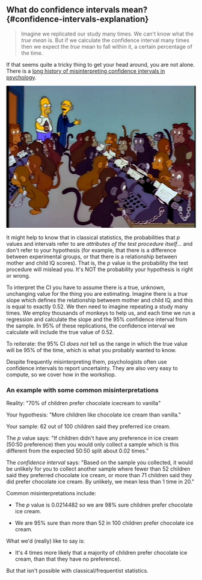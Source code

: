## What do confidence intervals mean? {#confidence-intervals-explanation}



> Imagine we replicated our study many times. We can't know what the *true mean* is. But if we calculate the confidence interval many times then we expect the *true* mean to fall within it, a certain percentage of the time.

If that seems quite a tricky thing to get your head around, you are not alone. There is a [long history of misinterpreting confidence intervals in psychology](http://www.ejwagenmakers.com/inpress/HoekstraEtAlPBR.pdf).

![Thousands of monkeys helping Homer run thousands of replications of his analysis.](media/monkeys.jpg)

It might help to know that in classical statistics, the probabilities that *p* values and intervals refer to are *attributes of the test procedure itself*... and don't refer to your hypothesis (for example, that there is a difference between experimental groups, or that there is a relationship between mother and child IQ scores). That is, the *p* value is the probability the test procedure will mislead you. It's NOT the probability your hypothesis is right or wrong.

To interpret the CI you have to assume there is a true, unknown, unchanging value for the thing you are estimating. Imagine there is a *true* slope which defines the relationship betweem mother and child IQ, and this is equal to exactly 0.52. We then need to imagine repeating a study many times. We employ thousands of monkeys to help us, and each time we run a regression and calculate the slope and the 95% confidence interval from the sample.  In 95% of these replications, the confidence interval we calculate will include the true value of 0.52.

To reiterate: the 95% CI *does not* tell us the range in which the true value will be 95% of the time, which is what you probably wanted to know.

Despite frequently misinterpreting them, psychologists often use confidence intervals to report uncertainty. They are also very easy to compute, so we cover how in the workshop.


### An example with some common misinterpretations



Reality: "70% of children prefer chocolate icecream to vanilla"

Your hypothesis: "More children like chocolate ice cream than vanilla."

Your sample: 62 out of 100 children said they preferred ice cream.

The *p* value says: "If children didn't have any preference in ice cream (50:50 preference) then you would only collect a sample which is this different from the expected 50:50 split about 0.02 times."

The *confidence interval* says: "Based on the sample you collected, it would be unlikely for you to collect another sample where fewer than 52 children said they preferred chocolate ice cream, or more than 71 children said they did prefer chocolate ice cream. By unlikely, we mean less than 1 time in 20."


Common misinterpretations include:

- The *p* value is 0.0214482 so we are 98% sure children prefer chocolate ice cream.

- We are 95% sure than more than 52 in 100 children prefer chocolate ice cream.


What we'd (really) like to say is:



- It's 4 times more likely that a majority of children prefer chocolate ice cream, than that they have no preference).

But that isn't possible with classical/frequentist statistics.
